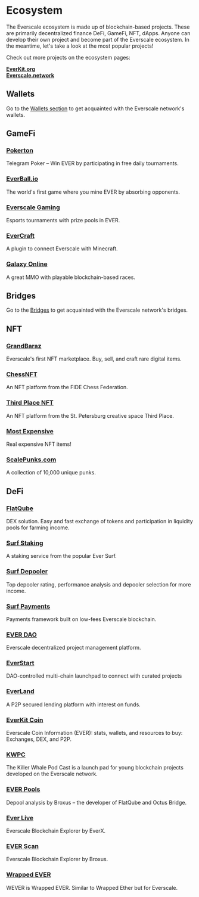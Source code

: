 # Ecosystem

The Everscale ecosystem is made up of blockchain-based projects. These are primarily decentralized finance DeFi, GameFi, NFT, dApps. Anyone can develop their own project and become part of the Everscale ecosystem.
In the meantime, let's take a look at the most popular projects!

Check out more projects on the ecosystem pages:  

**[EverKit.org](https://everkit.org/en/newcomers?page=ecoprojects)**    
**[Everscale.network](https://everscale.network/ecosystem)**

## Wallets

Go to the [Wallets section](exchangewallets.md) to get acquainted with the Everscale network's wallets.

## GameFi

### [Pokerton]((https://pokerton.io/))

Telegram Poker – Win EVER by participating in free daily tournaments.

### [EverBall.io](https://everball.io/)

The world's first game where you mine EVER by absorbing opponents.

### [Everscale Gaming](https://everscale.gg/tournaments)

Esports tournaments with prize pools in EVER.

### [EverCraft](https://github.com/vp-mazekine/EverCraft)

A plugin to connect Everscale with Minecraft.

### [Galaxy Online](https://galaxyonline.io/)

A great MMO with playable blockchain-based races.

## Bridges

Go to the [Bridges](bridges.md) to get acquainted with the Everscale network's bridges.

## NFT

### [GrandBaraz](https://grandbazar.io/)

Everscale's first NFT marketplace. Buy, sell, and craft rare digital items.

### [ChessNFT](https://chessnft.com/)

An NFT platform from the FIDE Chess Federation.

### [Third Place NFT](https://nft.third.place/) 

An NFT platform from the St. Petersburg creative space Third Place.

### [Most Expensive](https://mostexpensive.io/)

Real expensive NFT items!

### [ScalePunks.com](https://scalepunks.com/)

A collection of 10,000 unique punks.

## DeFi

### [FlatQube](https://flatqube.io/)

DEX solution. Easy and fast exchange of tokens and participation in liquidity pools for farming income.

### [Surf Staking](https://ever.surf/staking/)

A staking service from the popular Ever Surf.

### [Surf Depooler](https://ever.surf/depooler/)

Top depooler rating, performance analysis and depooler selection for more income.

### [Surf Payments](https://payments.surf/)

Payments framework built on low-fees  Everscale blockchain.

### [EVER DAO](https://everdao.net/)

Everscale decentralized project management platform.

### [EverStart](https://everstart.io/)

DAO-controlled multi-chain launchpad to connect with curated projects

### [EverLand](https://everlend.app/)

A P2P secured lending platform with interest on funds.

### [EverKit Coin](https://everkit.org/coin)

Everscale Coin Information (EVER): stats, wallets, and resources to buy: Exchanges, DEX, and P2P.

### [KWPC](https://kwpc.show/)

The Killer Whale Pod Cast is a launch pad for young blockchain projects developed on the Everscale network.

### [EVER Pools](https://everpools.io/)

Depool analysis by Broxus – the developer of FlatQube and Octus Bridge.

### [Ever Live](https://ever.live/)

Everscale Blockchain Explorer by EverX.

### [EVER Scan](https://tonscan.io/)

Everscale Blockchain Explorer by Broxus.

### [Wrapped EVER](https://wrappedever.io/)

WEVER is Wrapped EVER. Similar to Wrapped Ether but for Everscale.

